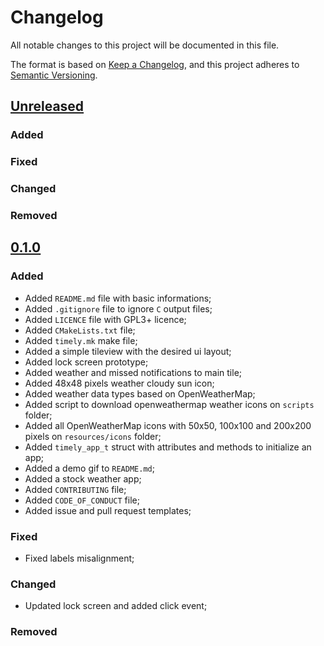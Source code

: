 # Changelog

All notable changes to this project will be documented in this file.

The format is based on [Keep a Changelog](https://keepachangelog.com/en/1.0.0/),
and this project adheres to [Semantic Versioning](https://semver.org/spec/v2.0.0.html).

## [Unreleased]

### Added

### Fixed

### Changed

### Removed

## [0.1.0]

### Added

* Added `README.md` file with basic informations;
* Added `.gitignore` file to ignore `C` output files;
* Added `LICENCE` file with GPL3+ licence;
* Added `CMakeLists.txt` file;
* Added `timely.mk` make file;
* Added a simple tileview with the desired ui layout;
* Added lock screen prototype;
* Added weather and missed notifications to main tile;
* Added 48x48 pixels weather cloudy sun icon;
* Added weather data types based on OpenWeatherMap;
* Added script to download openweathermap weather icons on `scripts` folder;
* Added all OpenWeatherMap icons with 50x50, 100x100 and 200x200 pixels on `resources/icons` folder;
* Added `timely_app_t` struct with attributes and methods to initialize an app;
* Added a demo gif to `README.md`;
* Added a stock weather app;
* Added `CONTRIBUTING` file;
* Added `CODE_OF_CONDUCT` file;
* Added issue and pull request templates;

### Fixed

* Fixed labels misalignment;

### Changed

* Updated lock screen and added click event;

### Removed

[unreleased]: https://github.com/Calebe94/Timely/compare/0.1.0...HEAD
[0.1.0]: https://github.com/Calebe94/Timely/releases/tag/0.1.0

